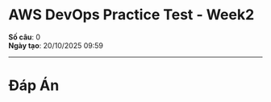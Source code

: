 # AWS DevOps Practice Test - Week2

**Số câu**: 0  
**Ngày tạo**: 20/10/2025 09:59

---


# Đáp Án

